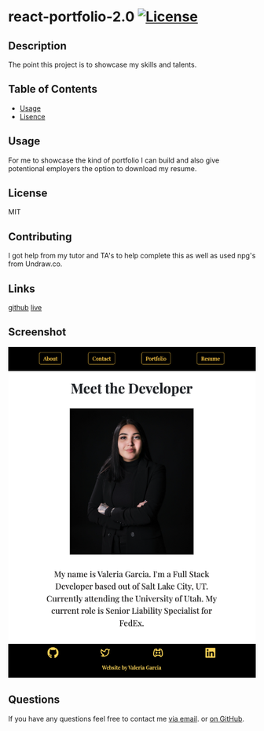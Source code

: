 # react-portfolio-2.0 [![License](https://img.shields.io/static/v1?label=License&message=MIT&color=blueviolet&style=for-the-badge)](https://opensource.org/licenses/MIT)

## Description
The point this project is to showcase my skills and talents. 

## Table of Contents
- [Usage](#usage)
- [Lisence](#lisence)

## Usage
For me to showcase the kind of portfolio I can build and also give potentional employers the option to download my resume.

## License
MIT

## Contributing 
I got help from my tutor and TA's to help complete this as well as used npg's from Undraw.co.

## Links 
[github](https://github.com/vhivestate/react-portfolio-2.0)
[live](https://react-portfolio01239.herokuapp.com/)

## Screenshot
![Portfolio-Screenshot](./src/assets/screenshot.png)


## Questions
 If you have any questions feel free to contact me [via email](mailto:garcia.valeria001@gmail.com). or [on GitHub](https://github.com/vhivestate).
